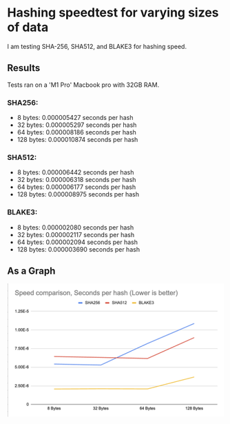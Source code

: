# Hashing speedtest for varying sizes of data
I am testing SHA-256, SHA512, and BLAKE3 for hashing speed. 

## Results
Tests ran on a 'M1 Pro' Macbook pro with 32GB RAM.

### SHA256:
- 8 bytes: 0.000005427 seconds per hash
- 32 bytes: 0.000005297 seconds per hash
- 64 bytes: 0.000008186 seconds per hash
- 128 bytes: 0.000010874 seconds per hash
### SHA512:
- 8 bytes: 0.000006442 seconds per hash
- 32 bytes: 0.000006318 seconds per hash
- 64 bytes: 0.000006177 seconds per hash
- 128 bytes: 0.000008975 seconds per hash
### BLAKE3:
- 8 bytes: 0.000002080 seconds per hash
- 32 bytes: 0.000002117 seconds per hash
- 64 bytes: 0.000002094 seconds per hash
- 128 bytes: 0.000003690 seconds per hash

## As a Graph

![Graph of Results](imgs/graph_comparison.png)